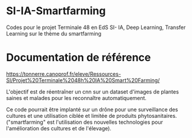 # SI-IA-Smartfarming
Codes pour le projet Terminale 48 en EdS SI- IA, Deep Learning, Transfer Learning sur le thème du smartfarming

# Documentation de référence
https://tonnerre.canoprof.fr/eleve/Ressources-SI/Projet%20Terminale%2048h%20IA%20Smart%20Farming/

L'objectif est de réentraîner un cnn sur un dataset d'images de plantes saines et malades pour les reconnaître automatiquement.

Ce code pourrait être implanté sur un drône pour une surveillance des cultures et une utilisation ciblée et limitée de produits phytosanitaires.
("smartfarming" est l'utilisation des nouvelles technologies pour l'amélioration des cultures et de l'élevage). 
